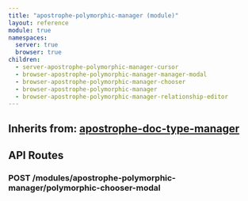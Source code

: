 ```yaml
---
title: "apostrophe-polymorphic-manager (module)"
layout: reference
module: true
namespaces:
  server: true
  browser: true
children:
  - server-apostrophe-polymorphic-manager-cursor
  - browser-apostrophe-polymorphic-manager-manager-modal
  - browser-apostrophe-polymorphic-manager-chooser
  - browser-apostrophe-polymorphic-manager
  - browser-apostrophe-polymorphic-manager-relationship-editor
---
```

## Inherits from: [apostrophe-doc-type-manager](../apostrophe-doc-type-manager/index.html)

## API Routes
### POST /modules/apostrophe-polymorphic-manager/polymorphic-chooser-modal

